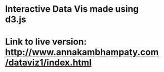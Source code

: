 # Interactive Data Vis made using d3.js
# Link to live version: http://www.annakambhampaty.com/dataviz1/index.html


